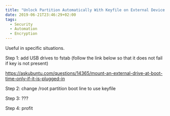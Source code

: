 ```yaml
---
title: "Unlock Partition Automatically With Keyfile on External Device Linux"
date: 2019-06-21T23:46:29+02:00
tags:
  - Security
  - Automation
  - Encryption
---
```


Useful in specific situations.

<!--more-->

Step 1: add USB drives to fstab (follow the link below so that it does not fail
if key is not present)

https://askubuntu.com/questions/14365/mount-an-external-drive-at-boot-time-only-if-it-is-plugged-in

Step 2: change /root partition boot line to use keyfile

Step 3: ???

Step 4: profit

